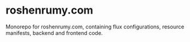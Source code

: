 # roshenrumy.com

Monorepo for roshenrumy.com, containing flux configurations, resource manifests, backend and frontend code.
